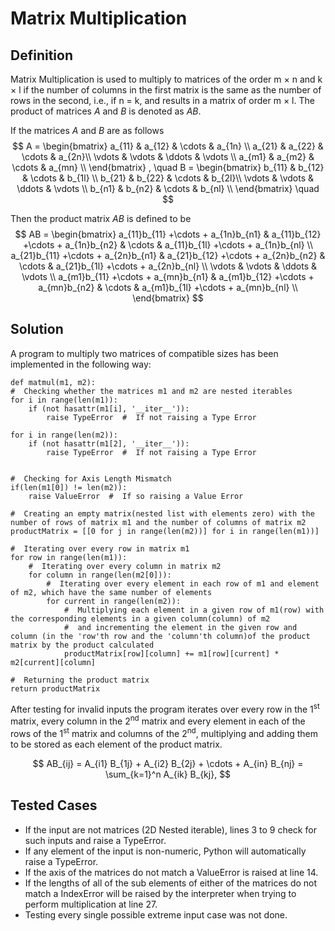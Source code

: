 # Matrix Multiplication
## Definition
Matrix Multiplication is used to multiply to matrices of the order m $\times$ n and k $\times$ l if the number of columns in the first matrix is the same as the number of rows in the second, i.e., if n = k, and results in a matrix of order m $\times$ l. The product of matrices *A* and *B* is denoted as *AB*.

If the matrices *A* and *B* are as follows
$$
A = 
\begin{bmatrix} 
a_{11} & a_{12} & \cdots &  a_{1n} \\
a_{21} & a_{22} & \cdots &  a_{2n}\\
\vdots & \vdots & \ddots & \vdots \\
a_{m1} & a_{m2} & \cdots &  a_{mn} \\
\end{bmatrix} 
,
\quad
B = 
\begin{bmatrix} 
b_{11} & b_{12} & \cdots &  b_{1l} \\
b_{21} & b_{22} & \cdots &  b_{2l}\\
\vdots & \vdots & \ddots & \vdots \\
b_{n1} & b_{n2} & \cdots &  b_{nl} \\
\end{bmatrix}
\quad
$$

Then the product matrix *AB* is defined to be
$$
AB = 
\begin{bmatrix} 
a_{11}b_{11} +\cdots + a_{1n}b_{n1} & a_{11}b_{12} +\cdots + a_{1n}b_{n2} & \cdots & a_{11}b_{1l} +\cdots + a_{1n}b_{nl} \\
 a_{21}b_{11} +\cdots + a_{2n}b_{n1} & a_{21}b_{12} +\cdots + a_{2n}b_{n2} & \cdots & a_{21}b_{1l} +\cdots + a_{2n}b_{nl} \\
\vdots & \vdots & \ddots & \vdots \\
 a_{m1}b_{11} +\cdots + a_{mn}b_{n1} & a_{m1}b_{12} +\cdots + a_{mn}b_{n2} & \cdots & a_{m1}b_{1l} +\cdots + a_{mn}b_{nl} \\
\end{bmatrix} 
$$

## Solution
A program to multiply two matrices of compatible sizes has been implemented in the following way:


    def matmul(m1, m2):
    #  Checking whether the matrices m1 and m2 are nested iterables
    for i in range(len(m1)):
        if (not hasattr(m1[i], '__iter__')):
            raise TypeError  #  If not raising a Type Error
        
    for i in range(len(m2)):
        if (not hasattr(m1[2], '__iter__')):
            raise TypeError  #  If not raising a Type Error
        
    
    #  Checking for Axis Length Mismatch
    if(len(m1[0]) != len(m2)): 
        raise ValueError  #  If so raising a Value Error
    
    #  Creating an empty matrix(nested list with elements zero) with the number of rows of matrix m1 and the number of columns of matrix m2
    productMatrix = [[0 for j in range(len(m2))] for i in range(len(m1))]

    #  Iterating over every row in matrix m1
    for row in range(len(m1)):
        #  Iterating over every column in matrix m2
        for column in range(len(m2[0])):
            #  Iterating over every element in each row of m1 and element of m2, which have the same number of elements
            for current in range(len(m2)):
                #  Multiplying each element in a given row of m1(row) with the corresponding elements in a given column(column) of m2 
                #  and incrementing the element in the given row and column (in the 'row'th row and the 'column'th column)of the product matrix by the product calculated
                productMatrix[row][column] += m1[row][current] * m2[current][column]
                
    #  Returning the product matrix
    return productMatrix


After testing for invalid inputs the program iterates over every row in the 1<sup>st</sup> matrix, every column in the 2<sup>nd</sup> matrix and every element in each of the rows of the 1<sup>st</sup> matrix and columns of the 2<sup>nd</sup>, multiplying and adding them to be stored as each element of the product matrix.

$$
AB_{ij} = A_{i1} B_{1j} + A_{i2} B_{2j} + \cdots + A_{in} B_{nj} = \sum_{k=1}^n A_{ik} B_{kj},
$$


## Tested Cases
- If the input are not matrices (2D Nested iterable), lines 3 to 9 check for such inputs and raise a TypeError.
- If any element of the input is non-numeric, Python will automatically raise a TypeError.
- If the axis of the matrices do not match a ValueError is raised at line 14.
- If the lengths of all of the sub elements of either of the matrices do not match a IndexError will be raised by the interpreter when trying to perform multiplication at line 27.
- Testing every single possible extreme input case was not done.

